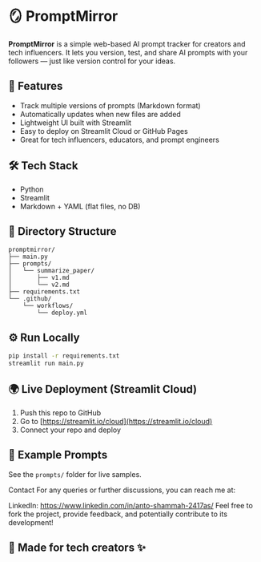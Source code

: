 # 🪞 PromptMirror

**PromptMirror** is a simple web-based AI prompt tracker for creators and tech influencers. It lets you version, test, and share AI prompts with your followers — just like version control for your ideas.

## 🚀 Features

- Track multiple versions of prompts (Markdown format)
- Automatically updates when new files are added
- Lightweight UI built with Streamlit
- Easy to deploy on Streamlit Cloud or GitHub Pages
- Great for tech influencers, educators, and prompt engineers

## 🛠️ Tech Stack

- Python
- Streamlit
- Markdown + YAML (flat files, no DB)

## 📁 Directory Structure

```
promptmirror/
├── main.py
├── prompts/
│   └── summarize_paper/
│       ├── v1.md
│       └── v2.md
├── requirements.txt
└── .github/
    └── workflows/
        └── deploy.yml
```

## ⚙️ Run Locally

```bash
pip install -r requirements.txt
streamlit run main.py
```

## 🌍 Live Deployment (Streamlit Cloud)

1. Push this repo to GitHub
2. Go to [https://streamlit.io/cloud](https://streamlit.io/cloud)
3. Connect your repo and deploy

## 🧪 Example Prompts

See the `prompts/` folder for live samples.

Contact
For any queries or further discussions, you can reach me at:

LinkedIn: https://www.linkedin.com/in/anto-shammah-2417as/
Feel free to fork the project, provide feedback, and potentially contribute to its development!

## 📣 Made for tech creators ✨
